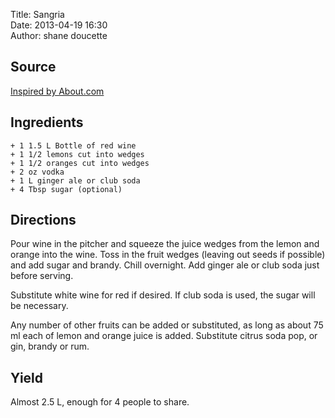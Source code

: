 Title: Sangria  
Date: 2013-04-19 16:30  
Author: shane doucette  


## Source
[Inspired by About.com](http://wine.about.com/od/redwines/r/basicSangria.htm)


## Ingredients
~~~~
+ 1 1.5 L Bottle of red wine
+ 1 1/2 lemons cut into wedges
+ 1 1/2 oranges cut into wedges
+ 2 oz vodka
+ 1 L ginger ale or club soda
+ 4 Tbsp sugar (optional)
~~~~


## Directions
Pour wine in the pitcher and squeeze the juice wedges from the lemon and orange into the wine. Toss in the fruit wedges (leaving out seeds if possible) and add sugar and brandy. Chill overnight. Add ginger ale or club soda just before serving. 

Substitute white wine for red if desired.  If club soda is used, the sugar will be necessary.

Any number of other fruits can be added or substituted, as long as about 75 ml each of lemon and orange juice is added.  Substitute citrus soda pop, or gin, brandy or rum. 


## Yield
Almost 2.5 L, enough for 4 people to share.
